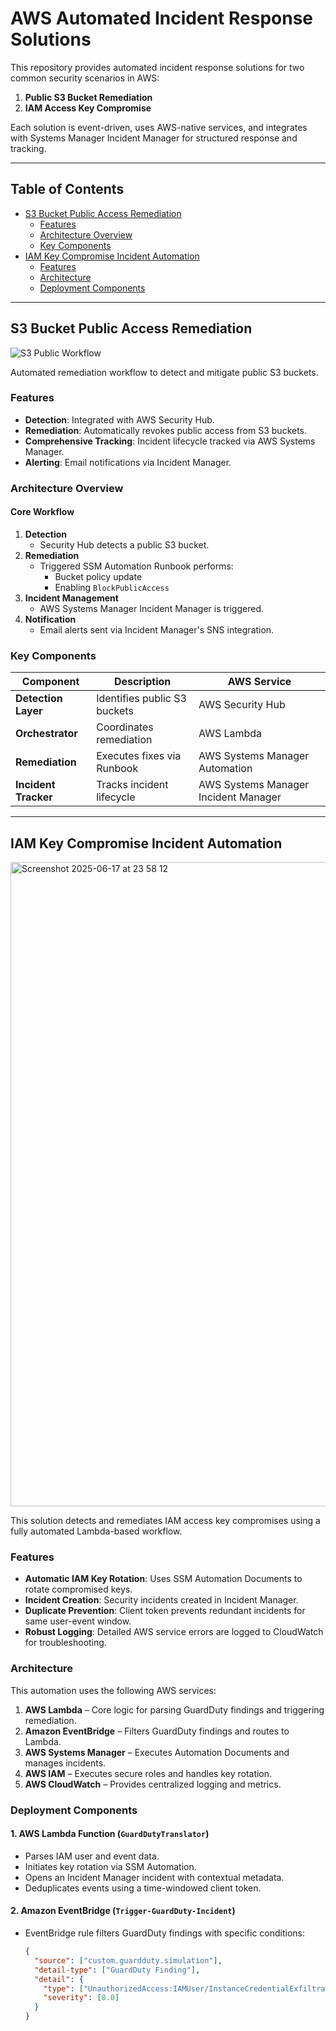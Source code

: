# AWS Automated Incident Response Solutions

This repository provides automated incident response solutions for two common security scenarios in AWS:

1. **Public S3 Bucket Remediation**
2. **IAM Access Key Compromise**

Each solution is event-driven, uses AWS-native services, and integrates with Systems Manager Incident Manager for structured response and tracking.

---

## Table of Contents

- [S3 Bucket Public Access Remediation](#-s3-bucket-public-access-remediation)
  - [Features](#features)
  - [Architecture Overview](#architecture-overview)
  - [Key Components](#key-components)
- [IAM Key Compromise Incident Automation](#-iam-key-compromise-incident-automation)
  - [Features](#features-1)
  - [Architecture](#architecture)
  - [Deployment Components](#deployment-components)

---

## S3 Bucket Public Access Remediation

![S3 Public Workflow](https://github.com/user-attachments/assets/d6d2351e-293f-4890-a2a0-5f58eb9f4112)

Automated remediation workflow to detect and mitigate public S3 buckets.

### Features

- **Detection**: Integrated with AWS Security Hub.
- **Remediation**: Automatically revokes public access from S3 buckets.
- **Comprehensive Tracking**: Incident lifecycle tracked via AWS Systems Manager.
- **Alerting**: Email notifications via Incident Manager.

### Architecture Overview

#### Core Workflow

1. **Detection**
   - Security Hub detects a public S3 bucket.
2. **Remediation**
   - Triggered SSM Automation Runbook performs:
     - Bucket policy update
     - Enabling `BlockPublicAccess`
3. **Incident Management**
   - AWS Systems Manager Incident Manager is triggered.
4. **Notification**
   - Email alerts sent via Incident Manager's SNS integration.

### Key Components

| Component           | Description                                 | AWS Service                    |
|--------------------|---------------------------------------------|--------------------------------|
| **Detection Layer**| Identifies public S3 buckets                | AWS Security Hub               |
| **Orchestrator**   | Coordinates remediation                     | AWS Lambda                     |
| **Remediation**    | Executes fixes via Runbook                  | AWS Systems Manager Automation |
| **Incident Tracker**| Tracks incident lifecycle                  | AWS Systems Manager Incident Manager |

---

## IAM Key Compromise Incident Automation

<img width="1031" alt="Screenshot 2025-06-17 at 23 58 12" src="https://github.com/user-attachments/assets/b0892769-dd53-4fe0-9f38-9369c2657480" />

This solution detects and remediates IAM access key compromises using a fully automated Lambda-based workflow.

### Features

- **Automatic IAM Key Rotation**: Uses SSM Automation Documents to rotate compromised keys.
- **Incident Creation**: Security incidents created in Incident Manager.
- **Duplicate Prevention**: Client token prevents redundant incidents for same user-event window.
- **Robust Logging**: Detailed AWS service errors are logged to CloudWatch for troubleshooting.

### Architecture

This automation uses the following AWS services:

1. **AWS Lambda** – Core logic for parsing GuardDuty findings and triggering remediation.
2. **Amazon EventBridge** – Filters GuardDuty findings and routes to Lambda.
3. **AWS Systems Manager** – Executes Automation Documents and manages incidents.
4. **AWS IAM** – Executes secure roles and handles key rotation.
5. **AWS CloudWatch** – Provides centralized logging and metrics.

### Deployment Components

#### 1. AWS Lambda Function (`GuardDutyTranslator`)

- Parses IAM user and event data.
- Initiates key rotation via SSM Automation.
- Opens an Incident Manager incident with contextual metadata.
- Deduplicates events using a time-windowed client token.

#### 2. Amazon EventBridge (`Trigger-GuardDuty-Incident`)

- EventBridge rule filters GuardDuty findings with specific conditions:
  ```json
  {
    "source": ["custom.guardduty.simulation"],
    "detail-type": ["GuardDuty Finding"],
    "detail": {
      "type": ["UnauthorizedAccess:IAMUser/InstanceCredentialExfiltration"],
      "severity": [8.0]
    }
  }
